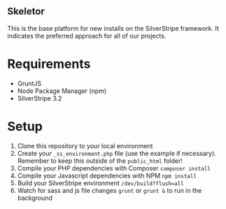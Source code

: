 ## Skeletor

This is the base platform for new installs on the SilverStripe framework. It indicates the preferred approach for all of our projects.


# Requirements

- GruntJS
- Node Package Manager (npm)
- SilverStripe 3.2


# Setup

1. Clone this repository to your local environment
2. Create your `_ss_environment.php` file (use the example if necessary). Remember to keep this outside of the `public_html` folder!
3. Compile your PHP dependencies with Composer `composer install`
4. Compile your Javascript dependencies with NPM `npm install`
5. Build your SilverStripe environment `/dev/build?flush=all`
6. Watch for sass and js file changes `grunt` or `grunt &` to run in the background